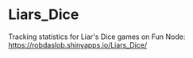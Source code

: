 # Liars_Dice

Tracking statistics for Liar's Dice games on Fun Node: https://robdaslob.shinyapps.io/Liars_Dice/
